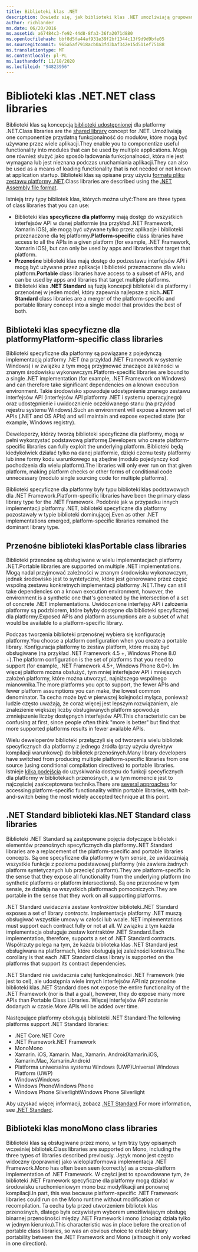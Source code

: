 ```yaml
---
title: Biblioteki klas .NET
description: Dowiedz się, jak biblioteki klas .NET umożliwiają grupowanie przydatnych funkcji w moduły, które mogą być używane przez wiele aplikacji.
author: richlander
ms.date: 06/20/2016
ms.assetid: a67484c3-fe92-44d8-8fa3-36fa2071d880
ms.openlocfilehash: bbf8d5fa44af931e39f2bf1344c13f9d9d9bfe05
ms.sourcegitcommit: 965a5af7918acb0a3fd3baf342e15d511ef75188
ms.translationtype: MT
ms.contentlocale: pl-PL
ms.lasthandoff: 11/18/2020
ms.locfileid: "94823956"
---
```

# <a name="net-class-libraries"></a><span data-ttu-id="90be6-103">Biblioteki klas .NET</span><span class="sxs-lookup"><span data-stu-id="90be6-103">.NET class libraries</span></span>

<span data-ttu-id="90be6-104">Biblioteki klas są koncepcją [biblioteki udostępnionej](https://en.wikipedia.org/wiki/Library_%28computing%29#Shared_libraries) dla platformy .NET.</span><span class="sxs-lookup"><span data-stu-id="90be6-104">Class libraries are the [shared library](https://en.wikipedia.org/wiki/Library_%28computing%29#Shared_libraries) concept for .NET.</span></span> <span data-ttu-id="90be6-105">Umożliwiają one componentize przydatną funkcjonalność do modułów, które mogą być używane przez wiele aplikacji.</span><span class="sxs-lookup"><span data-stu-id="90be6-105">They enable you to componentize useful functionality into modules that can be used by multiple applications.</span></span> <span data-ttu-id="90be6-106">Mogą one również służyć jako sposób ładowania funkcjonalności, która nie jest wymagana lub jest nieznana podczas uruchamiania aplikacji.</span><span class="sxs-lookup"><span data-stu-id="90be6-106">They can also be used as a means of loading functionality that is not needed or not known at application startup.</span></span> <span data-ttu-id="90be6-107">Biblioteki klas są opisane przy użyciu [formatu pliku zestawu platformy .NET](assembly/file-format.md).</span><span class="sxs-lookup"><span data-stu-id="90be6-107">Class libraries are described using the [.NET Assembly file format](assembly/file-format.md).</span></span>

<span data-ttu-id="90be6-108">Istnieją trzy typy bibliotek klas, których można użyć:</span><span class="sxs-lookup"><span data-stu-id="90be6-108">There are three types of class libraries that you can use:</span></span>

* <span data-ttu-id="90be6-109">Biblioteki klas **specyficzne dla platformy** mają dostęp do wszystkich interfejsów API w danej platformie (na przykład .NET Framework, Xamarin iOS), ale mogą być używane tylko przez aplikacje i biblioteki przeznaczone dla tej platformy.</span><span class="sxs-lookup"><span data-stu-id="90be6-109">**Platform-specific** class libraries have access to all the APIs in a given platform (for example, .NET Framework, Xamarin iOS), but can only be used by apps and libraries that target that platform.</span></span>
* <span data-ttu-id="90be6-110">**Przenośne** biblioteki klas mają dostęp do podzestawu interfejsów API i mogą być używane przez aplikacje i biblioteki przeznaczone dla wielu platform.</span><span class="sxs-lookup"><span data-stu-id="90be6-110">**Portable** class libraries have access to a subset of APIs, and can be used by apps and libraries that target multiple platforms.</span></span>
* <span data-ttu-id="90be6-111">Biblioteki klas **.NET Standard** są fuzją koncepcji biblioteki dla platformy i przenośnej w jeden model, który zapewnia najlepsze z nich.</span><span class="sxs-lookup"><span data-stu-id="90be6-111">**.NET Standard** class libraries are a merger of the platform-specific and portable library concept into a single model that provides the best of both.</span></span>

## <a name="platform-specific-class-libraries"></a><span data-ttu-id="90be6-112">Biblioteki klas specyficzne dla platformy</span><span class="sxs-lookup"><span data-stu-id="90be6-112">Platform-specific class libraries</span></span>

<span data-ttu-id="90be6-113">Biblioteki specyficzne dla platformy są powiązane z pojedynczą implementacją platformy .NET (na przykład .NET Framework w systemie Windows) i w związku z tym mogą przyjmować znaczące zależności w znanym środowisku wykonawczym.</span><span class="sxs-lookup"><span data-stu-id="90be6-113">Platform-specific libraries are bound to a single .NET implementation (for example, .NET Framework on Windows) and can therefore take significant dependencies on a known execution environment.</span></span> <span data-ttu-id="90be6-114">Takie środowisko spowoduje udostępnienie znanego zestawu interfejsów API (interfejsów API platformy .NET i systemu operacyjnego) oraz udostępnienie i uwidocznienie oczekiwanego stanu (na przykład rejestru systemu Windows).</span><span class="sxs-lookup"><span data-stu-id="90be6-114">Such an environment will expose a known set of APIs (.NET and OS APIs) and will maintain and expose expected state (for example, Windows registry).</span></span>

<span data-ttu-id="90be6-115">Deweloperzy, którzy tworzą biblioteki specyficzne dla platformy, mogą w pełni wykorzystać podstawową platformę.</span><span class="sxs-lookup"><span data-stu-id="90be6-115">Developers who create platform-specific libraries can fully exploit the underlying platform.</span></span> <span data-ttu-id="90be6-116">Biblioteki będą kiedykolwiek działać tylko na danej platformie, dzięki czemu testy platformy lub inne formy kodu warunkowego są zbędne (modulo pojedynczy kod pochodzenia dla wielu platform).</span><span class="sxs-lookup"><span data-stu-id="90be6-116">The libraries will only ever run on that given platform, making platform checks or other forms of conditional code unnecessary (modulo single sourcing code for multiple platforms).</span></span>

<span data-ttu-id="90be6-117">Biblioteki specyficzne dla platformy były typu biblioteki klas podstawowych dla .NET Framework.</span><span class="sxs-lookup"><span data-stu-id="90be6-117">Platform-specific libraries have been the primary class library type for the .NET Framework.</span></span> <span data-ttu-id="90be6-118">Podobnie jak w przypadku innych implementacji platformy .NET, biblioteki specyficzne dla platformy pozostawały w typie biblioteki dominującej.</span><span class="sxs-lookup"><span data-stu-id="90be6-118">Even as other .NET implementations emerged, platform-specific libraries remained the dominant library type.</span></span>

## <a name="portable-class-libraries"></a><span data-ttu-id="90be6-119">Przenośne biblioteki klas</span><span class="sxs-lookup"><span data-stu-id="90be6-119">Portable class libraries</span></span>

<span data-ttu-id="90be6-120">Biblioteki przenośne są obsługiwane w wielu implementacjach platformy .NET.</span><span class="sxs-lookup"><span data-stu-id="90be6-120">Portable libraries are supported on multiple .NET implementations.</span></span> <span data-ttu-id="90be6-121">Mogą nadal przyjmować zależności w znanym środowisku wykonawczym, jednak środowisko jest to syntetyczne, które jest generowane przez część wspólną zestawu konkretnych implementacji platformy .NET.</span><span class="sxs-lookup"><span data-stu-id="90be6-121">They can still take dependencies on a known execution environment, however, the environment is a synthetic one that's generated by the intersection of a set of concrete .NET implementations.</span></span> <span data-ttu-id="90be6-122">Uwidocznione interfejsy API i założenia platformy są podzbiorem, które byłyby dostępne dla biblioteki specyficznej dla platformy.</span><span class="sxs-lookup"><span data-stu-id="90be6-122">Exposed APIs and platform assumptions are a subset of what would be available to a platform-specific library.</span></span>

<span data-ttu-id="90be6-123">Podczas tworzenia biblioteki przenośnej wybiera się konfigurację platformy.</span><span class="sxs-lookup"><span data-stu-id="90be6-123">You choose a platform configuration when you create a portable library.</span></span> <span data-ttu-id="90be6-124">Konfiguracja platformy to zestaw platform, które muszą być obsługiwane (na przykład .NET Framework 4.5 +, Windows Phone 8.0 +).</span><span class="sxs-lookup"><span data-stu-id="90be6-124">The platform configuration is the set of platforms that you need to support (for example, .NET Framework 4.5+, Windows Phone 8.0+).</span></span> <span data-ttu-id="90be6-125">Im więcej platform można obsłużyć, tym mniej interfejsów API i mniejszych założeń platformy, które można utworzyć, najniższego wspólnego mianownika.</span><span class="sxs-lookup"><span data-stu-id="90be6-125">The more platforms you opt to support, the fewer APIs and fewer platform assumptions you can make, the lowest common denominator.</span></span> <span data-ttu-id="90be6-126">Ta cecha może być w pierwszej kolejności myląca, ponieważ ludzie często uważają, że coraz więcej jest lepszym rozwiązaniem, ale znalezienie większej liczby obsługiwanych platform spowoduje zmniejszenie liczby dostępnych interfejsów API.</span><span class="sxs-lookup"><span data-stu-id="90be6-126">This characteristic can be confusing at first, since people often think "more is better" but find that more supported platforms results in fewer available APIs.</span></span>

<span data-ttu-id="90be6-127">Wielu deweloperów biblioteki przełączyli się od tworzenia wielu bibliotek specyficznych dla platformy z jednego źródła (przy użyciu dyrektyw kompilacji warunkowej) do bibliotek przenośnych.</span><span class="sxs-lookup"><span data-stu-id="90be6-127">Many library developers have switched from producing multiple platform-specific libraries from one source (using conditional compilation directives) to portable libraries.</span></span> <span data-ttu-id="90be6-128">Istnieje [kilka podejścia](https://blog.stephencleary.com/2012/11/portable-class-library-enlightenment.html) do uzyskiwania dostępu do funkcji specyficznych dla platformy w bibliotekach przenośnych, a w tym momencie jest to najczęściej zaakceptowana technika.</span><span class="sxs-lookup"><span data-stu-id="90be6-128">There are [several approaches](https://blog.stephencleary.com/2012/11/portable-class-library-enlightenment.html) for accessing platform-specific functionality within portable libraries, with bait-and-switch being the most widely accepted technique at this point.</span></span>

## <a name="net-standard-class-libraries"></a><span data-ttu-id="90be6-129">.NET Standard biblioteki klas</span><span class="sxs-lookup"><span data-stu-id="90be6-129">.NET Standard class libraries</span></span>

<span data-ttu-id="90be6-130">Biblioteki .NET Standard są zastępowane pojęcia dotyczące bibliotek i elementów przenośnych specyficznych dla platformy.</span><span class="sxs-lookup"><span data-stu-id="90be6-130">.NET Standard libraries are a replacement of the platform-specific and portable libraries concepts.</span></span> <span data-ttu-id="90be6-131">Są one specyficzne dla platformy w tym sensie, że uwidaczniają wszystkie funkcje z poziomu podstawowej platformy (nie zawiera żadnych platform syntetycznych lub przecięć platform).</span><span class="sxs-lookup"><span data-stu-id="90be6-131">They are platform-specific in the sense that they expose all functionality from the underlying platform (no synthetic platforms or platform intersections).</span></span> <span data-ttu-id="90be6-132">Są one przenośne w tym sensie, że działają na wszystkich platformach pomocniczych.</span><span class="sxs-lookup"><span data-stu-id="90be6-132">They are portable in the sense that they work on all supporting platforms.</span></span>

<span data-ttu-id="90be6-133">.NET Standard uwidacznia zestaw _kontraktów_ biblioteki.</span><span class="sxs-lookup"><span data-stu-id="90be6-133">.NET Standard exposes a set of library _contracts_.</span></span> <span data-ttu-id="90be6-134">Implementacje platformy .NET muszą obsługiwać wszystkie umowy w całości lub wcale.</span><span class="sxs-lookup"><span data-stu-id="90be6-134">.NET implementations must support each contract fully or not at all.</span></span> <span data-ttu-id="90be6-135">W związku z tym każda implementacja obsługuje zestaw kontraktów .NET Standard.</span><span class="sxs-lookup"><span data-stu-id="90be6-135">Each implementation, therefore, supports a set of .NET Standard contracts.</span></span> <span data-ttu-id="90be6-136">Współrzuty polega na tym, że każda biblioteka klas .NET Standard jest obsługiwana na platformach, które obsługują jej zależności kontraktu.</span><span class="sxs-lookup"><span data-stu-id="90be6-136">The corollary is that each .NET Standard class library is supported on the platforms that support its contract dependencies.</span></span>

<span data-ttu-id="90be6-137">.NET Standard nie uwidacznia całej funkcjonalności .NET Framework (nie jest to cel), ale udostępnia wiele innych interfejsów API niż przenośne biblioteki klas.</span><span class="sxs-lookup"><span data-stu-id="90be6-137">.NET Standard does not expose the entire functionality of the .NET Framework (nor is that a goal), however, they do expose many more APIs than Portable Class Libraries.</span></span> <span data-ttu-id="90be6-138">Więcej interfejsów API zostanie dodanych w czasie.</span><span class="sxs-lookup"><span data-stu-id="90be6-138">More APIs will be added over time.</span></span>

<span data-ttu-id="90be6-139">Następujące platformy obsługują biblioteki .NET Standard:</span><span class="sxs-lookup"><span data-stu-id="90be6-139">The following platforms support .NET Standard libraries:</span></span>

* <span data-ttu-id="90be6-140">.NET Core</span><span class="sxs-lookup"><span data-stu-id="90be6-140">.NET Core</span></span>
* <span data-ttu-id="90be6-141">.NET Framework</span><span class="sxs-lookup"><span data-stu-id="90be6-141">.NET Framework</span></span>
* <span data-ttu-id="90be6-142">Mono</span><span class="sxs-lookup"><span data-stu-id="90be6-142">Mono</span></span>
* <span data-ttu-id="90be6-143">Xamarin. iOS, Xamarin. Mac, Xamarin. Android</span><span class="sxs-lookup"><span data-stu-id="90be6-143">Xamarin.iOS, Xamarin.Mac, Xamarin.Android</span></span>
* <span data-ttu-id="90be6-144">Platforma uniwersalna systemu Windows (UWP)</span><span class="sxs-lookup"><span data-stu-id="90be6-144">Universal Windows Platform (UWP)</span></span>
* <span data-ttu-id="90be6-145">Windows</span><span class="sxs-lookup"><span data-stu-id="90be6-145">Windows</span></span>
* <span data-ttu-id="90be6-146">Windows Phone</span><span class="sxs-lookup"><span data-stu-id="90be6-146">Windows Phone</span></span>
* <span data-ttu-id="90be6-147">Windows Phone Silverlight</span><span class="sxs-lookup"><span data-stu-id="90be6-147">Windows Phone Silverlight</span></span>

<span data-ttu-id="90be6-148">Aby uzyskać więcej informacji, zobacz [.NET Standard](net-standard.md).</span><span class="sxs-lookup"><span data-stu-id="90be6-148">For more information, see [.NET Standard](net-standard.md).</span></span>

## <a name="mono-class-libraries"></a><span data-ttu-id="90be6-149">Biblioteki klas mono</span><span class="sxs-lookup"><span data-stu-id="90be6-149">Mono class libraries</span></span>

<span data-ttu-id="90be6-150">Biblioteki klas są obsługiwane przez mono, w tym trzy typy opisanych wcześniej bibliotek.</span><span class="sxs-lookup"><span data-stu-id="90be6-150">Class libraries are supported on Mono, including the three types of libraries described previously.</span></span> <span data-ttu-id="90be6-151">Język mono jest często widoczny (poprawnie) jako wieloplatformowa implementacja .NET Framework.</span><span class="sxs-lookup"><span data-stu-id="90be6-151">Mono has often been seen (correctly) as a cross-platform implementation of .NET Framework.</span></span> <span data-ttu-id="90be6-152">W części jest to spowodowane tym, że biblioteki .NET Framework specyficzne dla platformy mogą działać w środowisku uruchomieniowym mono bez modyfikacji ani ponownej kompilacji.</span><span class="sxs-lookup"><span data-stu-id="90be6-152">In part, this was because platform-specific .NET Framework libraries could run on the Mono runtime without modification or recompilation.</span></span> <span data-ttu-id="90be6-153">Ta cecha była przed utworzeniem bibliotek klas przenośnych, dlatego była oczywistym wyborem umożliwiającym obsługę binarnej przenośności między .NET Framework i mono (chociaż działa tylko w jednym kierunku).</span><span class="sxs-lookup"><span data-stu-id="90be6-153">This characteristic was in place before the creation of portable class libraries, so was an obvious choice to enable binary portability between the .NET Framework and Mono (although it only worked in one direction).</span></span>
